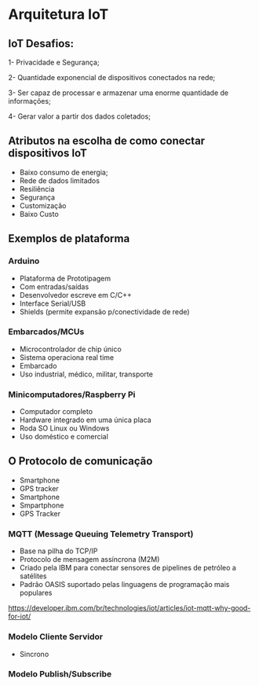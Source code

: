 # Arquitetura IoT

## IoT Desafios:

1- Privacidade e Segurança;

2- Quantidade exponencial de dispositivos conectados na rede;

3- Ser capaz de processar e armazenar uma enorme quantidade de informações;

4- Gerar valor a partir dos dados coletados;

## Atributos na escolha de como conectar dispositivos IoT

 - Baixo consumo de energia;
 - Rede de dados limitados
 - Resiliência
 - Segurança
 - Customização
 - Baixo Custo

## Exemplos de plataforma

### Arduino

- Plataforma de Prototipagem
- Com entradas/saídas
- Desenvolvedor escreve em C/C++
- Interface Serial/USB
- Shields (permite expansão p/conectividade de rede)

### Embarcados/MCUs

- Microcontrolador de chip único
- Sistema operaciona real time
- Embarcado
- Uso industrial, médico, militar, transporte

### Minicomputadores/Raspberry Pi

- Computador completo
- Hardware integrado em uma única placa
- Roda SO Linux ou Windows
- Uso doméstico e comercial

## O Protocolo de comunicação

- Smartphone
- GPS tracker
- Smartphone
- Smpartphone
- GPS Tracker

 ### MQTT (Message Queuing Telemetry Transport)

 - Base na pilha do TCP/IP
 - Protocolo de mensagem assíncrona (M2M)
 - Criado pela IBM para conectar sensores de pipelines de petróleo a satélites
 - Padrão OASIS suportado pelas linguagens de programação mais populares

https://developer.ibm.com/br/technologies/iot/articles/iot-mqtt-why-good-for-iot/

### Modelo Cliente Servidor

- Sincrono

### Modelo Publish/Subscribe



